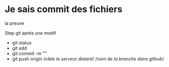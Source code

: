 # Je sais commit des fichiers

la preuve

Step git après une modif
- git status
- git add <fichier>
- git commit -m "<nom du panier>"
- git push origin /*cible le serveur distant*/ <branch> /*nom de la branche dans github*/  

